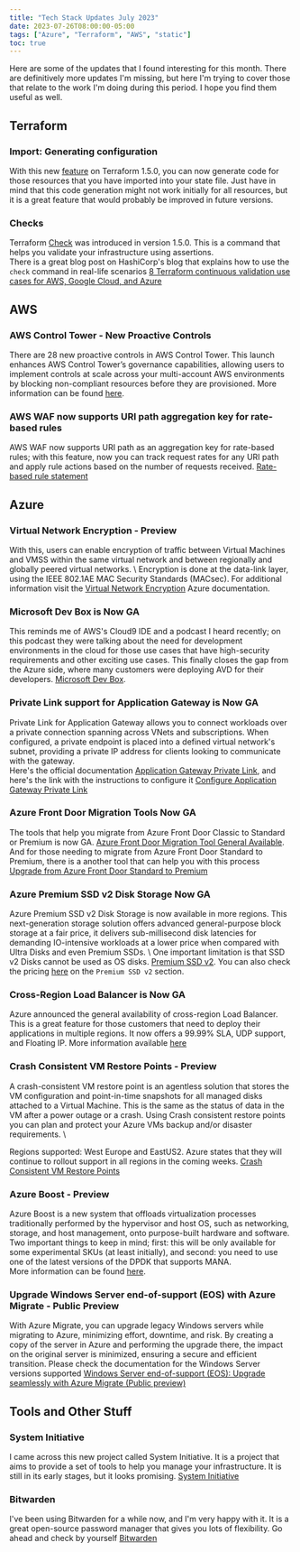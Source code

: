 ```yaml
---
title: "Tech Stack Updates July 2023"
date: 2023-07-26T08:00:00-05:00
tags: ["Azure", "Terraform", "AWS", "static"]
toc: true
---
```

Here are some of the updates that I found interesting for this month. There are definitively more updates I'm missing, but here I'm trying to cover those that relate to the work I'm doing during this period. I hope you find them useful as well.
## Terraform
### Import: Generating configuration
With this new [feature](https://developer.hashicorp.com/terraform/language/import/generating-configuration) on Terraform 1.5.0, you can now generate code for those resources that you have imported into your state file. Just have in mind that this code generation might not work initially for all resources, but it is a great feature that would probably be improved in future versions.
### Checks
Terraform [Check](https://developer.hashicorp.com/terraform/language/checks) was introduced in version 1.5.0. This is a command that helps you validate your infrastructure using assertions. \
There is a great blog post on HashiCorp's blog that explains how to use the `check` command in real-life scenarios
[8 Terraform continuous validation use cases for AWS, Google Cloud, and Azure](https://www.hashicorp.com/blog/8-terraform-continuous-validation-use-cases-for-aws-google-cloud-and-azure)

## AWS
### AWS Control Tower - New Proactive Controls
There are 28 new proactive controls in AWS Control Tower. This launch enhances AWS Control Tower’s governance capabilities, allowing users to implement controls at scale across your multi-account AWS environments by blocking non-compliant resources before they are provisioned. More information can be found [here](https://docs.aws.amazon.com/controltower/latest/userguide/proactive-controls.html).

### AWS WAF now supports URI path aggregation key for rate-based rules
AWS WAF now supports URI path as an aggregation key for rate-based rules; with this feature, now you can track request rates for any URI path and apply rule actions based on the number of requests received. [Rate-based rule statement](https://docs.aws.amazon.com/waf/latest/developerguide/waf-rule-statement-type-rate-based.html)

## Azure
### Virtual Network Encryption - Preview
With this, users can enable encryption of traffic between Virtual Machines and VMSS within the same virtual network and between regionally and globally peered virtual networks. \ 
Encryption is done at the data-link layer, using the IEEE 802.1AE MAC Security Standards (MACsec). For additional information visit the [Virtual Network Encryption](https://learn.microsoft.com/en-us/azure/virtual-network/virtual-network-encryption-overview) Azure documentation.

### Microsoft Dev Box is Now GA
This reminds me of AWS's Cloud9 IDE and a podcast I heard recently; on this podcast they were talking about the need for development environments in the cloud for those use cases that have high-security requirements and other exciting use cases. This finally closes the gap from the Azure side, where many customers were deploying AVD for their developers. [Microsoft Dev Box](https://azure.microsoft.com/en-us/blog/dev-optimized-cloud-based-workstations-microsoft-dev-box-is-now-generally-available/).

### Private Link support for Application Gateway is Now GA
Private Link for Application Gateway allows you to connect workloads over a private connection spanning across VNets and subscriptions. When configured, a private endpoint is placed into a defined virtual network's subnet, providing a private IP address for clients looking to communicate with the gateway. \
Here's the official documentation [Application Gateway Private Link](https://learn.microsoft.com/en-us/azure/application-gateway/private-link), and here's the link with the instructions to configure it [Configure Application Gateway Private Link](https://learn.microsoft.com/en-us/azure/application-gateway/private-link-configure)

### Azure Front Door Migration Tools Now GA
The tools that help you migrate from Azure Front Door Classic to Standard or Premium is now GA. [Azure Front Door Migration Tool General Available](https://techcommunity.microsoft.com/t5/azure-networking-blog/azure-front-door-migration-tool-general-available/ba-p/3826836). \
And for those needing to migrate from Azure Front Door Standard to Premium, there is a another tool that can help you with this process [Upgrade from Azure Front Door Standard to Premium](https://learn.microsoft.com/en-us/azure/frontdoor/tier-upgrade)

### Azure Premium SSD v2 Disk Storage Now GA
Azure Premium SSD v2 Disk Storage is now available in more regions. This next-generation storage solution offers advanced general-purpose block storage at a fair price, it delivers sub-millisecond disk latencies for demanding IO-intensive workloads at a lower price when compared with Ultra Disks and even Premium SSDs. \ 
One important limitation is that SSD v2 Disks cannot be used as OS disks. [Premium SSD v2](https://learn.microsoft.com/en-us/azure/virtual-machines/disks-types#premium-ssd-v2). You can also check the pricing [here](https://azure.microsoft.com/en-us/pricing/details/managed-disks/) on the `Premium SSD v2` section.

### Cross-Region Load Balancer is Now GA
Azure announced the general availability of cross-region Load Balancer. This is a great feature for those customers that need to deploy their applications in multiple regions. It now offers a 99.99% SLA, UDP support, and Floating IP. More information available [here](https://techcommunity.microsoft.com/t5/azure-networking-blog/distribute-global-traffic-with-ultra-low-latency-using-azure/ba-p/3857991)

### Crash Consistent VM Restore Points - Preview
 A crash-consistent VM restore point is an agentless solution that stores the VM configuration and point-in-time snapshots for all managed disks attached to a Virtual Machine. This is the same as the status of data in the VM after a power outage or a crash. Using Crash consistent restore points you can plan and protect your Azure VMs backup and/or disaster requirements. \

Regions supported: West Europe and EastUS2. Azure states that they will continue to rollout support in all regions in the coming weeks. [Crash Consistent VM Restore Points](https://techcommunity.microsoft.com/t5/azure-storage-blog/protect-azure-workloads-with-vm-level-consistency-using/ba-p/3858362)

### Azure Boost - Preview
 Azure Boost is a new system that offloads virtualization processes traditionally performed by the hypervisor and host OS, such as networking, storage, and host management, onto purpose-built hardware and software. \
 Two important things to keep in mind; first: this will be only available for some experimental SKUs (at least initially), and second: you need to use one of the latest versions of the DPDK that supports MANA. \
 More information can be found [here](https://techcommunity.microsoft.com/t5/azure-infrastructure-blog/introducing-microsoft-azure-boost-preview/ba-p/3876742).

### Upgrade Windows Server end-of-support (EOS) with Azure Migrate - Public Preview 
With Azure Migrate, you can upgrade legacy Windows servers while migrating to Azure, minimizing effort, downtime, and risk. By creating a copy of the server in Azure and performing the upgrade there, the impact on the original server is minimized, ensuring a secure and efficient transition. Please check the documentation for the Windows Server versions supported [Windows Server end-of-support (EOS): Upgrade seamlessly with Azure Migrate (Public preview)](https://techcommunity.microsoft.com/t5/azure-migration-and/windows-server-end-of-support-eos-upgrade-seamlessly-with-azure/ba-p/3874493)

## Tools and Other Stuff
### System Initiative
I came across this new project called System Initiative. It is a project that aims to provide a set of tools to help you manage your infrastructure. It is still in its early stages, but it looks promising. [System Initiative](https://www.systeminit.com/)

### Bitwarden
I've been using Bitwarden for a while now, and I'm very happy with it. It is a great open-source password manager that gives you lots of flexibility. Go ahead and check by yourself [Bitwarden](https://bitwarden.com/)